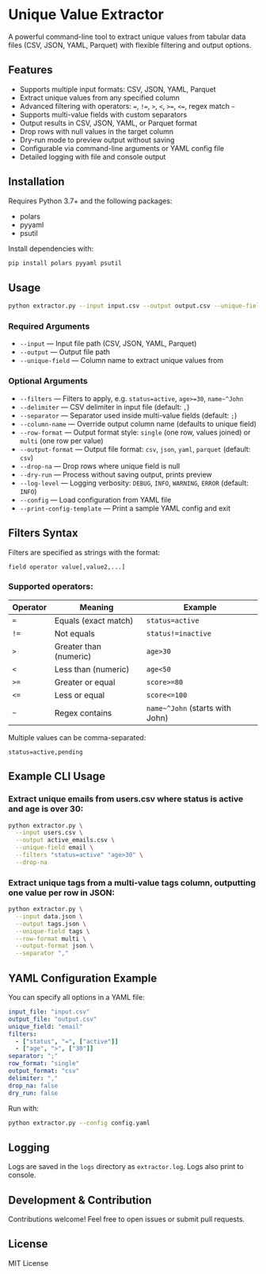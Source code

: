 # Unique Value Extractor

A powerful command-line tool to extract unique values from tabular data files (CSV, JSON, YAML, Parquet) with flexible filtering and output options.

## Features

- Supports multiple input formats: CSV, JSON, YAML, Parquet
- Extract unique values from any specified column
- Advanced filtering with operators: `=`, `!=`, `>`, `<`, `>=`, `<=`, regex match `~`
- Supports multi-value fields with custom separators
- Output results in CSV, JSON, YAML, or Parquet format
- Drop rows with null values in the target column
- Dry-run mode to preview output without saving
- Configurable via command-line arguments or YAML config file
- Detailed logging with file and console output

## Installation

Requires Python 3.7+ and the following packages:
- polars
- pyyaml
- psutil

Install dependencies with:
```bash
pip install polars pyyaml psutil
```

## Usage

```bash
python extractor.py --input input.csv --output output.csv --unique-field email [options]
```

### Required Arguments

- `--input` — Input file path (CSV, JSON, YAML, Parquet)
- `--output` — Output file path
- `--unique-field` — Column name to extract unique values from

### Optional Arguments

- `--filters` — Filters to apply, e.g. `status=active`, `age>=30`, `name~^John`
- `--delimiter` — CSV delimiter in input file (default: `,`)
- `--separator` — Separator used inside multi-value fields (default: `;`)
- `--column-name` — Override output column name (defaults to unique field)
- `--row-format` — Output format style: `single` (one row, values joined) or `multi` (one row per value)
- `--output-format` — Output file format: `csv`, `json`, `yaml`, `parquet` (default: `csv`)
- `--drop-na` — Drop rows where unique field is null
- `--dry-run` — Process without saving output, prints preview
- `--log-level` — Logging verbosity: `DEBUG`, `INFO`, `WARNING`, `ERROR` (default: `INFO`)
- `--config` — Load configuration from YAML file
- `--print-config-template` — Print a sample YAML config and exit

## Filters Syntax

Filters are specified as strings with the format:
```
field operator value[,value2,...]
```

### Supported operators:

| Operator | Meaning | Example |
|----------|---------|---------|
| `=` | Equals (exact match) | `status=active` |
| `!=` | Not equals | `status!=inactive` |
| `>` | Greater than (numeric) | `age>30` |
| `<` | Less than (numeric) | `age<50` |
| `>=` | Greater or equal | `score>=80` |
| `<=` | Less or equal | `score<=100` |
| `~` | Regex contains | `name~^John` (starts with John) |

Multiple values can be comma-separated:
```
status=active,pending
```

## Example CLI Usage

### Extract unique emails from users.csv where status is active and age is over 30:
```bash
python extractor.py \
  --input users.csv \
  --output active_emails.csv \
  --unique-field email \
  --filters "status=active" "age>30" \
  --drop-na
```

### Extract unique tags from a multi-value tags column, outputting one value per row in JSON:
```bash
python extractor.py \
  --input data.json \
  --output tags.json \
  --unique-field tags \
  --row-format multi \
  --output-format json \
  --separator ","
```

## YAML Configuration Example

You can specify all options in a YAML file:
```yaml
input_file: "input.csv"
output_file: "output.csv"
unique_field: "email"
filters:
  - ["status", "=", ["active"]]
  - ["age", ">", ["30"]]
separator: ";"
row_format: "single"
output_format: "csv"
delimiter: ","
drop_na: false
dry_run: false
```

Run with:
```bash
python extractor.py --config config.yaml
```

## Logging

Logs are saved in the `logs` directory as `extractor.log`. Logs also print to console.

## Development & Contribution

Contributions welcome! Feel free to open issues or submit pull requests.

## License

MIT License
